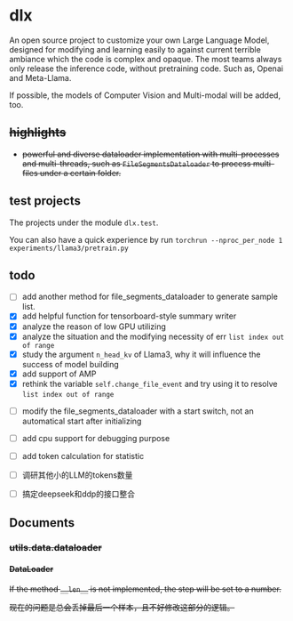 # dlx

An open source project to customize your own Large Language Model, designed for modifying and learning easily to against 
current terrible ambiance which the code is complex and opaque. The most teams always only release the inference code, 
without pretraining code. Such as, Openai and Meta-Llama.

If possible, the models of Computer Vision and Multi-modal will be added, too.

<del>

## highlights

* powerful and diverse dataloader implementation with multi-processes and multi-threads, such as 
`FileSegmentsDataloader` to process multi-files under a certain folder. 

</del>
  

## test projects

The projects under the module `dlx.test`.

You can also have a quick experience by run 
`torchrun --nproc_per_node 1 experiments/llama3/pretrain.py`




## todo 
* [ ] add another method for file_segments_dataloader to generate sample list.
* [x] add helpful function for tensorboard-style summary writer
* [x] analyze the reason of low GPU utilizing
* [x] analyze the situation and the modifying necessity of err `list index out of range`
* [x] study the argument `n_head_kv` of Llama3, why it will influence the success of model building
* [x] add support of AMP
* [x] rethink the variable `self.change_file_event` and try using it to resolve `list index out of range`

[comment]: <> (* [ ] resolve the problem of process exiting failed)
* [ ] modify the file_segments_dataloader with a start switch, not an automatical start after initializing
* [ ] add cpu support for debugging purpose
* [ ] add token calculation for statistic
* [ ] 调研其他小的LLM的tokens数量
* [ ] 搞定deepseek和ddp的接口整合


## Documents

<del> 

### utils.data.dataloader

#### DataLoader

If the method `__len__` is not implemented, the step will be set to a number.

现在的问题是总会丢掉最后一个样本，且不好修改这部分的逻辑。

</del>
